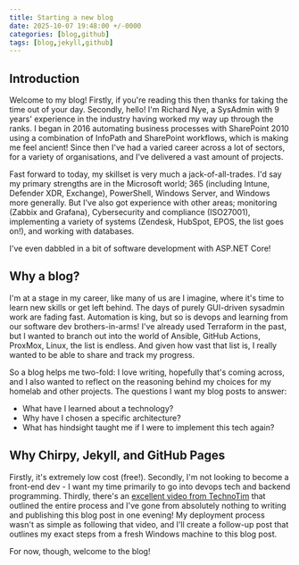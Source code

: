 ```yaml
---
title: Starting a new blog
date: 2025-10-07 19:48:00 +/-0000
categories: [blog,github]
tags: [blog,jekyll,github]
---
```


## Introduction

Welcome to my blog! Firstly, if you're reading this then thanks for taking the time out of your day. Secondly, hello! I'm Richard Nye, a SysAdmin with 9 years' experience in the industry having worked my way up through the ranks. I began in 2016 automating business processes with SharePoint 2010 using a combination of InfoPath and SharePoint workflows, which is making me feel ancient! Since then I've had a varied career across a lot of sectors, for a variety of organisations, and I've delivered a vast amount of projects.

Fast forward to today, my skillset is very much a jack-of-all-trades. I'd say my primary strengths are in the Microsoft world; 365 (including Intune, Defender XDR, Exchange), PowerShell, Windows Server, and Windows more generally. But I've also got experience with other areas; monitoring (Zabbix and Grafana), Cybersecurity and compliance (ISO27001), implementing a variety of systems (Zendesk, HubSpot, EPOS, the list goes on!), and working with databases.

I've even dabbled in a bit of software development with ASP.NET Core! 

## Why a blog?
I'm at a stage in my career, like many of us are I imagine, where it's time to learn new skills or get left behind. The days of purely GUI-driven sysadmin work are fading fast. Automation is king, but so is devops and learning from our software dev brothers-in-arms! I've already used Terraform in the past, but I wanted to branch out into the world of Ansible, GitHub Actions, ProxMox, Linux, the list is endless. And given how vast that list is, I really wanted to be able to share and track my progress. 

So a blog helps me two-fold: I love writing, hopefully that's coming across, and I also wanted to reflect on the reasoning behind my choices for my homelab and other projects. The questions I want my blog posts to answer:
 - What have I learned about a technology?
 - Why have I chosen a specific architecture?
 - What has hindsight taught me if I were to implement this tech again?

## Why Chirpy, Jekyll, and GitHub Pages
 Firstly, it's extremely low cost (free!). Secondly, I'm not looking to become a front-end dev - I want my time primarily to go into devops tech and backend programming. Thirdly, there's an [excellent video from TechnoTim](https://www.youtube.com/watch?v=F8iOU1ci19Q) that outlined the entire process and I've gone from absolutely nothing to writing and publishing this blog post in one evening! My deployment process wasn't as simple as following that video, and I'll create a follow-up post that outlines my exact steps from a fresh Windows machine to this blog post.

For now, though, welcome to the blog! 


